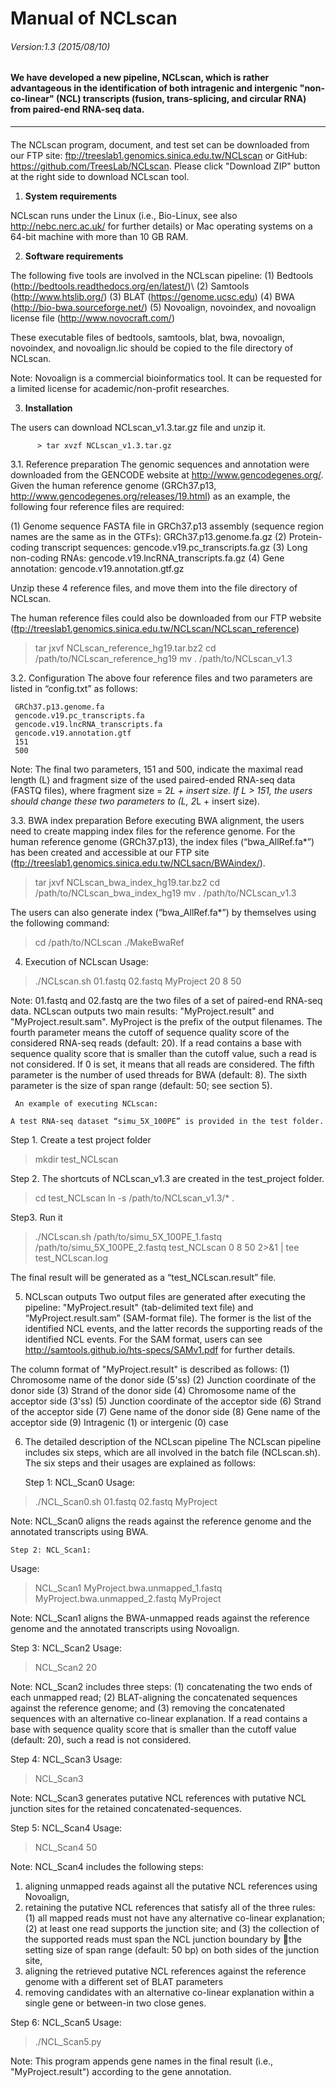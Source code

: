 # Manual of NCLscan
###### Version:1.3 (2015/08/10) 

#### We have developed a new pipeline, NCLscan, which is rather advantageous in the identification of both intragenic and intergenic "non-co-linear" (NCL) transcripts (fusion, trans-splicing, and circular RNA) from paired-end RNA-seq data. 
--------------
#### 

The NCLscan program, document, and test set can be downloaded from our FTP site: ftp://treeslab1.genomics.sinica.edu.tw/NCLscan or GitHub: https://github.com/TreesLab/NCLscan.
Please click "Download ZIP" button at the right side to download NCLscan tool. 

 1. **System requirements**

   NCLscan runs under the Linux (i.e., Bio-Linux, see also http://nebc.nerc.ac.uk/ for further details) or Mac operating   systems on a 64-bit machine with more than 10 GB RAM.

 2. **Software requirements**

   The following five tools are involved in the NCLscan pipeline:
(1) Bedtools (http://bedtools.readthedocs.org/en/latest/)\\
(2) Samtools (http://www.htslib.org/)
(3) BLAT (https://genome.ucsc.edu)
(4) BWA (http://bio-bwa.sourceforge.net/)
(5) Novoalign, novoindex, and novoalign license file (http://www.novocraft.com/)

   These executable files of bedtools, samtools, blat, bwa, novoalign, novoindex, and novoalign.lic should be copied to the     file directory of NCLscan.

   Note: Novoalign is a commercial bioinformatics tool. It can be requested for a limited license for academic/non-profit       researches.

 3. **Installation**

  The users can download NCLscan_v1.3.tar.gz file and unzip it.
  
          > tar xvzf NCLscan_v1.3.tar.gz

  3.1.  Reference preparation
      The genomic sequences and annotation were downloaded from the GENCODE website at http://www.gencodegenes.org/. Given the   human reference genome (GRCh37.p13, http://www.gencodegenes.org/releases/19.html) as an example, the following four reference files are required:

(1)	Genome sequence FASTA file in GRCh37.p13 assembly (sequence region names are the same as in the GTFs): GRCh37.p13.genome.fa.gz
(2) Protein-coding transcript sequences: gencode.v19.pc_transcripts.fa.gz
(3) Long non-coding RNAs: gencode.v19.lncRNA_transcripts.fa.gz
(4) Gene annotation: gencode.v19.annotation.gtf.gz

Unzip these 4 reference files, and move them into the file directory of NCLscan.

The human reference files could also be downloaded from our FTP website (ftp://treeslab1.genomics.sinica.edu.tw/NCLscan/NCLscan_reference)
> tar jxvf NCLscan_reference_hg19.tar.bz2
> cd /path/to/NCLscan_reference_hg19
> mv . /path/to/NCLscan_v1.3 

 3.2. Configuration 
     The above four reference files and two parameters are listed in “config.txt” as follows:

     GRCh37.p13.genome.fa
     gencode.v19.pc_transcripts.fa
     gencode.v19.lncRNA_transcripts.fa
     gencode.v19.annotation.gtf
     151
     500


Note: The final two parameters, 151 and 500, indicate the maximal read length (L) and fragment size of the used paired-ended RNA-seq data (FASTQ files), where fragment size = 2*L + insert size. 
If L > 151, the users should change these two parameters to (L, 2*L + insert size).

  3.3.  BWA index preparation
     Before executing BWA alignment, the users need to create mapping index files for the reference genome. For the human reference genome (GRCh37.p13), the index files (“bwa_AllRef.fa*”) has been created and accessible at our FTP site (ftp://treeslab1.genomics.sinica.edu.tw/NCLsacn/BWAindex/). 
>tar jxvf NCLscan_bwa_index_hg19.tar.bz2
> cd /path/to/NCLscan_bwa_index_hg19
> mv . /path/to/NCLscan_v1.3

The users can also generate index (“bwa_AllRef.fa*”) by themselves using the following command:
> cd /path/to/NCLscan
> ./MakeBwaRef

 4. Execution of NCLscan
   Usage:
>./NCLscan.sh 01.fastq 02.fastq MyProject 20 8 50

Note: 01.fastq and 02.fastq are the two files of a set of paired-end RNA-seq data. NCLscan outputs two main results: "MyProject.result" and "MyProject.result.sam". MyProject is the prefix of the output filenames. The fourth parameter means the cutoff of sequence quality score of the considered RNA-seq reads (default: 20). If a read contains a base with sequence quality score that is smaller than the cutoff value, such a read is not considered. If 0 is set, it means that all reads are considered. The fifth parameter is the number of used threads for BWA (default: 8). The sixth parameter is the size of span range (default: 50; see section 5).

     An example of executing NCLscan:

    A test RNA-seq dataset “simu_5X_100PE” is provided in the test folder. 
  Step 1. Create a test project folder
   > mkdir test_NCLscan

   Step 2. The shortcuts of NCLscan_v1.3 are created in the test_project folder.
  > cd test_NCLscan
  > ln -s  /path/to/NCLscan_v1.3/* .

   Step3. Run it
  > ./NCLscan.sh /path/to/simu_5X_100PE_1.fastq /path/to/simu_5X_100PE_2.fastq test_NCLscan 0 8 50 2>&1 | tee  test_NCLscan.log

  The final result will be generated as a “test_NCLscan.result” file.

5. NCLscan outputs
     Two output files are generated after executing the pipeline: "MyProject.result" (tab-delimited text file) and “MyProject.result.sam” (SAM-format file). The former is the list of the identified NCL events, and the latter records the supporting reads of the identified NCL events. For the SAM format, users can see http://samtools.github.io/hts-specs/SAMv1.pdf for further details.

The column format of "MyProject.result" is described as follows:
(1) Chromosome name of the donor side (5'ss) 
(2) Junction coordinate of the donor side
(3) Strand of the donor side
(4) Chromosome name of the acceptor side (3'ss) 
(5) Junction coordinate of the acceptor side
(6) Strand of the acceptor side
(7) Gene name of the donor side
(8) Gene name of the acceptor side
(9) Intragenic (1) or intergenic (0) case

6. The detailed description of the NCLscan pipeline
   The NCLscan pipeline includes six steps, which are all involved in the batch file (NCLscan.sh). The six steps and their usages are explained as follows:

   Step 1: NCL_Scan0
Usage:
>./NCL_Scan0.sh 01.fastq 02.fastq MyProject

Note: NCL_Scan0 aligns the reads against the reference genome and the annotated transcripts using BWA. 
	
    Step 2: NCL_Scan1:  
Usage:
> NCL_Scan1 MyProject.bwa.unmapped_1.fastq MyProject.bwa.unmapped_2.fastq MyProject

Note: NCL_Scan1 aligns the BWA-unmapped reads against the reference genome and the annotated transcripts using Novoalign.

   Step 3: NCL_Scan2
Usage:
> NCL_Scan2 20

Note: NCL_Scan2 includes three steps: (1) concatenating the two ends of each unmapped read; (2) BLAT-aligning the concatenated sequences against the reference genome; and (3) removing the concatenated sequences with an alternative co-linear explanation. If a read contains a base with sequence quality score that is smaller than the cutoff value (default: 20), such a read is not considered.

   Step 4: NCL_Scan3
Usage:
> NCL_Scan3

Note: NCL_Scan3 generates putative NCL references with putative NCL junction sites for the retained concatenated-sequences.

   Step 5: NCL_Scan4
Usage:
> NCL_Scan4 50

Note: NCL_Scan4 includes the following steps: 
1.	aligning unmapped reads against all the putative NCL references using Novoalign, 
2.	retaining the putative NCL references that satisfy all of the three rules: (1) all mapped reads must not have any alternative co-linear explanation; (2) at least one read supports the junction site; and (3) the collection of the supported reads must span the NCL junction boundary by the setting size of span range (default: 50 bp) on both sides of the junction site,
3.	aligning the retrieved putative NCL references against the reference genome with a different set of BLAT parameters  
4.	removing candidates with an alternative co-linear explanation within a single gene or between-in two close genes.

   Step 6: NCL_Scan5
Usage:
>./NCL_Scan5.py

Note: This program appends gene names in the final result (i.e., "MyProject.result") according to the gene annotation.

 
